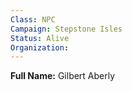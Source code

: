 ```yaml
---
Class: NPC
Campaign: Stepstone Isles
Status: Alive
Organization:
---
```

**Full Name:** Gilbert Aberly